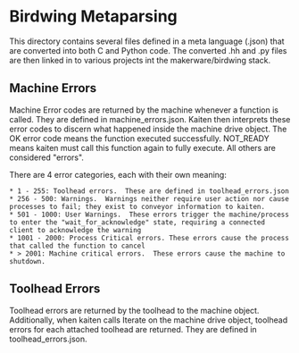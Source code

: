 # Birdwing Metaparsing
This directory contains several files defined in a meta language (.json) that are converted into both C and Python code.  The converted .hh and .py files are then linked in to various projects int the makerware/birdwing stack.

## Machine Errors
Machine Error codes are returned by the machine whenever a function is called.  They are defined in machine_errors.json.  Kaiten then interprets these error codes to discern what happened inside the machine drive object.  The OK error code means the function executed successfully.  NOT_READY means kaiten must call this function again to fully execute.  All others are considered "errors".

There are 4 error categories, each with their own meaning:

    * 1 - 255: Toolhead errors.  These are defined in toolhead_errors.json
    * 256 - 500: Warnings.  Warnings neither require user action nor cause processes to fail; they exist to conveyor information to kaiten.
    * 501 - 1000: User Warnings.  These errors trigger the machine/process to enter the "wait_for_acknowledge" state, requiring a connected client to acknowledge the warning
    * 1001 - 2000: Process Critical errors. These errors cause the process that called the function to cancel
    * > 2001: Machine critical errors.  These errors cause the machine to shutdown.

## Toolhead Errors
Toolhead errors are returned by the toolhead to the machine object.  Additionally, when kaiten calls Iterate on the machine drive object, toolhead errors for each attached toolhead are returned.  They are defined in toolhead_errors.json.
